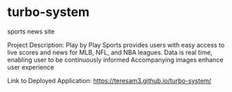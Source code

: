 # turbo-system
sports news site 

Project Description:
Play by Play Sports provides users with easy access to live scores and news for MLB, NFL, and NBA leagues.
Data is real time, enabling user to be continuously informed
Accompanying images enhance user experience

Link to Deployed Application:
https://teresam3.github.io/turbo-system/
